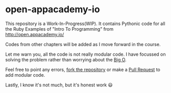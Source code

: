 # open-appacademy-io

This repository is a Work-In-Progress(WIP).
It contains Pythonic code for all the Ruby Examples of "Intro To Programming" from http://open.appacademy.io/

Codes from other chapters will be added as I move forward in the course.

Let me warn you, all the code is not really modular code. I have focussed on solving the problem rather than worrying about the [Big O](https://rob-bell.net/2009/06/a-beginners-guide-to-big-o-notation/).

Feel free to point any errors, [fork the repository](https://www.earthdatascience.org/workshops/intro-version-control-git/about-forks/) or make a [Pull Request](https://yangsu.github.io/pull-request-tutorial/) to add modular code.

Lastly, I know it's not much, but it's honest work :smiley: